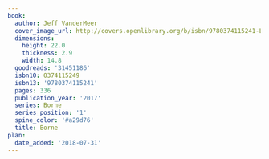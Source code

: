 ```yaml
---
book:
  author: Jeff VanderMeer
  cover_image_url: http://covers.openlibrary.org/b/isbn/9780374115241-L.jpg
  dimensions:
    height: 22.0
    thickness: 2.9
    width: 14.8
  goodreads: '31451186'
  isbn10: 0374115249
  isbn13: '9780374115241'
  pages: 336
  publication_year: '2017'
  series: Borne
  series_position: '1'
  spine_color: '#a29d76'
  title: Borne
plan:
  date_added: '2018-07-31'
---
```

